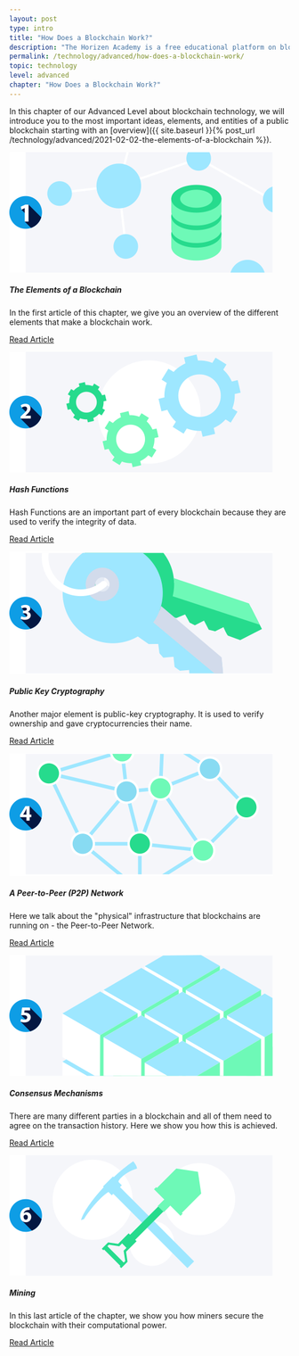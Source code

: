 ```yaml
---
layout: post
type: intro
title: "How Does a Blockchain Work?"
description: "The Horizen Academy is a free educational platform on blockchain technology, cryptocurrency, and privacy. In this article, we review how a blockchain works at an advanced level."
permalink: /technology/advanced/how-does-a-blockchain-work/
topic: technology
level: advanced
chapter: "How Does a Blockchain Work?"
---
```


In this chapter of our Advanced Level about blockchain technology, we will introduce you to the most important ideas, elements, and entities of a public blockchain starting with an [overview]({{ site.baseurl }}{% post_url /technology/advanced/2021-02-02-the-elements-of-a-blockchain %}).


<div class="row mt-5">
    <div class="col-md-3">
        <a href="{{ site.baseurl }}{% post_url /technology/advanced/2021-02-02-the-elements-of-a-blockchain %}">
            <img src="/assets/post_files/technology/advanced/2.0-how-does-a-blockchain-work/elements_of_blockchain.svg" alt="The Elements of a Blockchain" />
        </a>
    </div>
    <div class="col-md-9">
        <h5 class="intro-article-title">The Elements of a Blockchain</h5>
        <p class="mb-1">
            In the first article of this chapter, we give you an overview of the different elements that make a blockchain work.
        </p>
        <p class="mb-0">
            <a class="font-weight-bold" href="{{ site.baseurl }}{% post_url /technology/advanced/2021-02-02-the-elements-of-a-blockchain %}">Read Article</a>
        </p>
    </div>
</div>

<div class="row mt-5">
    <div class="col-md-3">
        <a href="{{ site.baseurl }}{% post_url /technology/advanced/2021-02-03-hash-functions %}">
            <img src="/assets/post_files/technology/advanced/2.0-how-does-a-blockchain-work/hash.svg" alt="Hash Functions" />
        </a>
    </div>
    <div class="col-md-9">
        <h5 class="intro-article-title">Hash Functions</h5>
        <p class="mb-1">
            Hash Functions are an important part of every blockchain because they are used to verify the integrity of data.
        </p>
        <p class="mb-0">
            <a class="font-weight-bold" href="{{ site.baseurl }}{% post_url /technology/advanced/2021-02-03-hash-functions %}">Read Article</a>
        </p>
    </div>
</div>

<div class="row mt-5">
    <div class="col-md-3">
        <a href="{{ site.baseurl }}{% post_url /technology/advanced/2021-02-04-public-key-cryptography %}">
            <img src="/assets/post_files/technology/advanced/2.0-how-does-a-blockchain-work/pkc.svg" alt="Public Key Cryptography" />
        </a>
    </div>
    <div class="col-md-9">
        <h5 class="intro-article-title">Public Key Cryptography</h5>
        <p class="mb-1">
            Another major element is public-key cryptography. It is used to verify ownership and gave cryptocurrencies their name.
        </p>
        <p class="mb-0">
            <a class="font-weight-bold" href="{{ site.baseurl }}{% post_url /technology/advanced/2021-02-04-public-key-cryptography %}">Read Article</a>
        </p>
    </div>
</div>

<div class="row mt-5">
    <div class="col-md-3">
        <a href="{{ site.baseurl }}{% post_url /technology/advanced/2021-02-05-a-peer-to-peer-p2p-network %}">
            <img src="/assets/post_files/technology/advanced/2.0-how-does-a-blockchain-work/p2p.svg" alt="A Peer-to-Peer (P2P) Network" />
        </a>
    </div>
    <div class="col-md-9">
        <h5 class="intro-article-title">A Peer-to-Peer (P2P) Network</h5>
        <p class="mb-1">
            Here we talk about the "physical" infrastructure that blockchains are running on - the Peer-to-Peer Network.
        </p>
        <p class="mb-0">
            <a class="font-weight-bold" href="{{ site.baseurl }}{% post_url /technology/advanced/2021-02-05-a-peer-to-peer-p2p-network %}">Read Article</a>
        </p>
    </div>
</div>

<div class="row mt-5">
    <div class="col-md-3">
        <a href="{{ site.baseurl }}{% post_url /technology/advanced/2021-02-06-consensus-mechanisms %}">
            <img src="/assets/post_files/technology/advanced/2.0-how-does-a-blockchain-work/consensus.svg" alt="Consensus Mechanisms" />
        </a>
    </div>
    <div class="col-md-9">
        <h5 class="intro-article-title">Consensus Mechanisms</h5>
        <p class="mb-1">
            There are many different parties in a blockchain and all of them need to agree on the transaction history. Here we show you how this is achieved.
        </p>
        <p class="mb-0">
            <a class="font-weight-bold" href="{{ site.baseurl }}{% post_url /technology/advanced/2021-02-06-consensus-mechanisms %}">Read Article</a>
        </p>
    </div>
</div>

<div class="row mt-5">
    <div class="col-md-3">
        <a href="{{ site.baseurl }}{% post_url /technology/advanced/2021-02-07-mining %}">
            <img src="/assets/post_files/technology/advanced/2.0-how-does-a-blockchain-work/mining.svg" alt="Mining" />
        </a>
    </div>
    <div class="col-md-9">
        <h5 class="intro-article-title">Mining</h5>
        <p class="mb-1">
            In this last article of the chapter, we show you how miners secure the blockchain with their computational power.
        </p>
        <p class="mb-0">
            <a class="font-weight-bold" href="{{ site.baseurl }}{% post_url /technology/advanced/2021-02-07-mining %}">Read Article</a>
        </p>
    </div>
</div>
